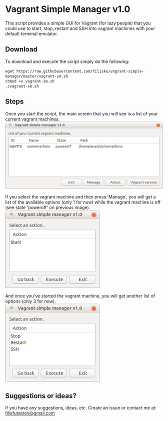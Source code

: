 # Vagrant Simple Manager v1.0

This script provides a simple GUI for Vagrant (for lazy people) that you could use to start, stop, restart and SSH into vagrant machines with your default terminal emulator.

## Download
To download and execute the script simply do the following:
```
wget https://raw.githubusercontent.com/filisko/vagrant-simple-manager/master/vagrant-sm.sh
chmod +x vagrant-sm.sh
./vagrant-sm.sh
```

## Steps

Once you start the script, the main screen that you will see is a list of your current vagrant machines.  
![1. Machines](/images/1.png)

If you select the vagrant machine and then press 'Manage', you will get a list of the available options (only 1 for now) while the vagrant machine is off (see state 'poweroff' on previous image).  
![2. Options off](/images/2.png)

And once you've started the vagrant machine, you will get another list of options (only 3 for now).  
![3. Options off](/images/3.png)


## Suggestions or ideas?

If you have any suggestions, ideas, etc. Create an issue or contact me at: filisfutsarov@gmail.com
